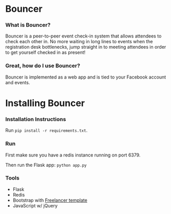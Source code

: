 # Bouncer

### What is Bouncer?
Bouncer is a peer-to-peer event check-in system that allows attendees to check each other in. No more waiting in long lines to events when the registration desk bottlenecks, jump straight in to meeting attendees in order to get yourself checked in as present!

### Great, how do I use Bouncer?
Bouncer is implemented as a web app and is tied to your Facebook account and events. 



# Installing Bouncer

### Installation Instructions
Run `pip install -r requirements.txt`.

### Run
First make sure you have a redis instance running on port 6379.

Then run the Flask app: `python app.py`

### Tools
 - Flask
 - Redis
 - Bootstrap with [Freelancer template](http://startbootstrap.com/template-overviews/freelancer/)
 - JavaScript w/ jQuery

